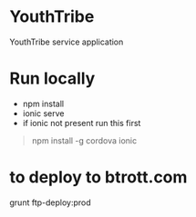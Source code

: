 # YouthTribe
YouthTribe service application

# Run locally
 - npm install
 - ionic serve
 - if ionic not present run this first

>npm install -g cordova ionic

# to deploy to btrott.com    
grunt ftp-deploy:prod
